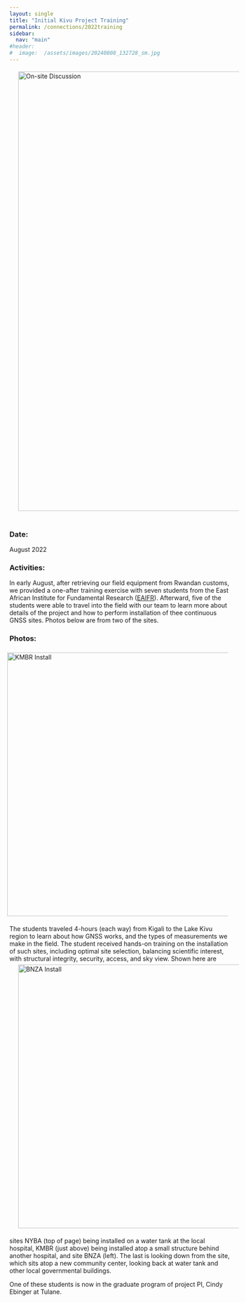 ```yaml
---
layout: single
title: "Initial Kivu Project Training"
permalink: /connections/2022training
sidebar:
  nav: "main"
#header:
#  image:  /assets/images/20240808_132728_sm.jpg
---
```


<style>  
.floatCenter1000 {
    width: 1000px;
    padding: 5px 5px 20px 20px;
    float: center;
}
.floatRight600 {
    width: 600px;
    padding: 5px 5px 20px 20px;
    float: right;
}
.floatLeft600 {
    width: 600px;
    padding: 5px 5px 20px 20px;
    float: left;
}
</style>
<img src="/KIVU/assets/images/19129.jpg" alt="On-site Discussion" class="floatCenter1000"> 

### Date: 
August 2022
### Activities: 
In early August, after retrieving our field equipment from Rwandan customs, we provided a one-after training exercise with seven students from the East African Institute for Fundamental Research ([EAIFR](https://eaifr.org/)).  Afterward, five of the students were able to travel into the field with our team to learn more about details of the project and how to perform installation of thee continuous GNSS sites.  Photos below are from two of the sites.

### Photos:
<img src="/KIVU/assets/images/20220805_174835_sm.jpg" alt="KMBR Install" class="floatRight600"> 
The students traveled 4-hours (each way) from Kigali to the Lake Kivu region to learn about how GNSS works, and the types of measurements we make in the field.  The student received hands-on training on the installation of such sites, including optimal site selection, balancing scientific interest, with structural integrity, security, access, and sky view.  
<img src="/KIVU/assets/images/20220806_132218_sm.jpg" alt="BNZA Install" class="floatLeft600"> 
Shown here are sites NYBA (top of page) being installed on a water tank at the local hospital, KMBR (just above) being installed atop a small structure behind another hospital, and site BNZA (left). The last is looking down from the site, which sits atop a new community center, looking back at water tank and other local governmental buildings.

One of these students is now in the graduate program of project PI, Cindy Ebinger at Tulane.